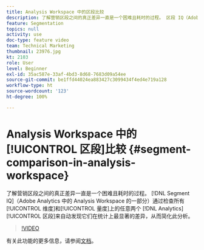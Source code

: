 ```yaml
---
title: Analysis Workspace 中的区段比较
description: 了解营销区段之间的真正差异一直是一个困难且耗时的过程。 区段 IQ（Adobe Analytics 中的 Analysis Workspace 的一部分）通过检查所有维度和量度上的任意两个 Analytics 区段来自动发现它们在统计上最显著的差异，从而简化此分析。
feature: Segmentation
topics: null
activity: use
doc-type: feature video
team: Technical Marketing
thumbnail: 23976.jpg
kt: 2103
role: User
level: Beginner
exl-id: 35ac587e-33af-4bd3-8d68-7683d09a54ee
source-git-commit: be1ffd44024ea883427c3099434f4ed4e719a128
workflow-type: ht
source-wordcount: '123'
ht-degree: 100%

---
```


# Analysis Workspace 中的[!UICONTROL 区段]比较 {#segment-comparison-in-analysis-workspace}

了解营销区段之间的真正差异一直是一个困难且耗时的过程。 [!DNL Segment IQ]（Adobe Analytics 中的 Analysis Workspace 的一部分）通过检查所有[!UICONTROL 维度]和[!UICONTROL 量度]上的任意两个 [!DNL Analytics] [!UICONTROL 区段]来自动发现它们在统计上最显著的差异，从而简化此分析。

>[!VIDEO](https://video.tv.adobe.com/v/23976/?quality=12)

有关此功能的更多信息，请参阅[文档](https://experienceleague.adobe.com/docs/analytics/analyze/analysis-workspace/panels/segment-comparison/segment-comparison.html?lang=zh-Hans)。
